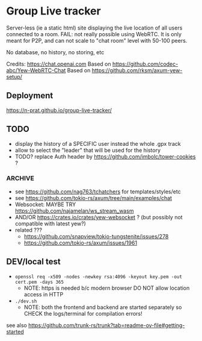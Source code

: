 # Group Live tracker

Server-less (ie a static html) site displaying the live location of all users connected to a room.
FAIL: not really possible using WebRTC. It is only meant for P2P, and can not scale to "chat room" level with 50-100 peers.

No database, no history, no storing, etc

Credits: https://chat.openai.com
Based on https://github.com/codec-abc/Yew-WebRTC-Chat
Based on https://github.com/rksm/axum-yew-setup/

## Deployment

https://n-prat.github.io/group-live-tracker/

## TODO

- display the history of a SPECIFIC user instead the whole .gpx track
- allow to select the "leader" that will be used for the history
- TODO? replace Auth header by https://github.com/imbolc/tower-cookies ?

### ARCHIVE

- see https://github.com/nag763/tchatchers for templates/styles/etc
- see https://github.com/tokio-rs/axum/tree/main/examples/chat
- Websocket: MAYBE TRY https://github.com/najamelan/ws_stream_wasm
- AND/OR https://crates.io/crates/yew-websocket ? (but possibly not compatible with latest yew?)
- related ???
  - https://github.com/snapview/tokio-tungstenite/issues/278
  - https://github.com/tokio-rs/axum/issues/1961



## DEV/local test

- `openssl req -x509 -nodes -newkey rsa:4096 -keyout key.pem -out cert.pem -days 365`
  - NOTE: https is needed b/c modern browser DO NOT allow location access in HTTP
- `./dev.sh`
  - NOTE: both the frontend and backend are started separately so CHECK the logs/terminal for compilation errors!

see also https://github.com/trunk-rs/trunk?tab=readme-ov-file#getting-started
